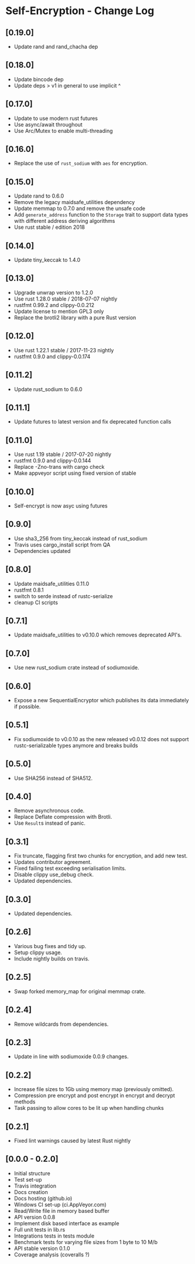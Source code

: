 # Self-Encryption - Change Log

## [0.19.0]

- Update rand and rand_chacha dep

## [0.18.0]

- Update bincode dep
- Update deps > v1 in general to use implicit ^

## [0.17.0]

- Update to use modern rust futures
- Use async/await throughout
- Use Arc/Mutex to enable multi-threading


## [0.16.0]

- Replace the use of `rust_sodium` with `aes` for encryption.

## [0.15.0]

- Update rand to 0.6.0
- Remove the legacy maidsafe_utilities dependency
- Update memmap to 0.7.0 and remove the unsafe code
- Add `generate_address` function to the `Storage` trait to support data types with different address deriving algorithms
- Use rust stable / edition 2018

## [0.14.0]

- Update tiny_keccak to 1.4.0

## [0.13.0]
- Upgrade unwrap version to 1.2.0
- Use rust 1.28.0 stable / 2018-07-07 nightly
- rustfmt 0.99.2 and clippy-0.0.212
- Update license to mention GPL3 only
- Replace the brotli2 library with a pure Rust version

## [0.12.0]
- Use rust 1.22.1 stable / 2017-11-23 nightly
- rustfmt 0.9.0 and clippy-0.0.174

## [0.11.2]
- Update rust_sodium to 0.6.0

## [0.11.1]
- Update futures to latest version and fix deprecated function calls

## [0.11.0]
- Use rust 1.19 stable / 2017-07-20 nightly
- rustfmt 0.9.0 and clippy-0.0.144
- Replace -Zno-trans with cargo check
- Make appveyor script using fixed version of stable

## [0.10.0]
- Self-encrypt is now asyc using futures

## [0.9.0]
- Use sha3_256 from tiny_keccak instead of rust_sodium
- Travis uses cargo_install script from QA
- Dependencies updated

## [0.8.0]
- Update maidsafe_utilities 0.11.0
- rustfmt 0.8.1
- switch to serde instead of rustc-serialize
- cleanup CI scripts

## [0.7.1]
- Update maidsafe_utilities to v0.10.0 which removes deprecated API's.

## [0.7.0]
- Use new rust_sodium crate instead of sodiumoxide.

## [0.6.0]
- Expose a new SequentialEncryptor which publishes its data immediately if possible.

## [0.5.1]
- Fix sodiumoxide to v0.0.10 as the new released v0.0.12 does not support rustc-serializable types anymore and breaks builds

## [0.5.0]
- Use SHA256 instead of SHA512.

## [0.4.0]
- Remove asynchronous code.
- Replace Deflate compression with Brotli.
- Use `Result`s instead of panic.

## [0.3.1]
- Fix truncate, flagging first two chunks for encryption, and add new test.
- Updates contributor agreement.
- Fixed failing test exceeding serialisation limits.
- Disable clippy use_debug check.
- Updated dependencies.

## [0.3.0]
- Updated dependencies.

## [0.2.6]
- Various bug fixes and tidy up.
- Setup clippy usage.
- Include nightly builds on travis.

## [0.2.5]
- Swap forked memory_map for original memmap crate.

## [0.2.4]
- Remove wildcards from dependencies.

## [0.2.3]
- Update in line with sodiumoxide 0.0.9 changes.

## [0.2.2]
- Increase file sizes to 1Gb using memory map (previously omitted).
- Compression pre encrypt and post encrypt in encrypt and decrypt methods
- Task passing to allow cores to be lit up when handling chunks

## [0.2.1]
- Fixed lint warnings caused by latest Rust nightly

## [0.0.0 - 0.2.0]
- Initial structure
- Test set-up
- Travis integration
- Docs creation
- Docs hosting (github.io)
- Windows CI set-up (ci.AppVeyor.com)
- Read/Write file in memory based buffer
- API version 0.0.8
- Implement disk based interface as example
- Full unit tests in lib.rs
- Integrations tests in tests module
- Benchmark tests for varying file sizes from 1 byte to 10 M/b
- API stable version 0.1.0
- Coverage analysis (coveralls ?)
